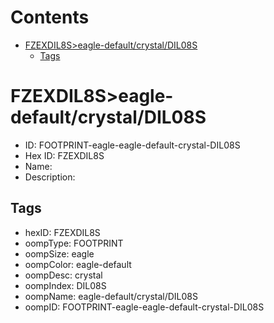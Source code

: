 



Contents
========

* [FZEXDIL8S>eagle-default/crystal/DIL08S](#fzexdil8seagle-defaultcrystaldil08s)
	* [Tags](#tags)

# FZEXDIL8S>eagle-default/crystal/DIL08S

- ID: FOOTPRINT-eagle-eagle-default-crystal-DIL08S
- Hex ID: FZEXDIL8S
- Name: 
- Description: 

## Tags

- hexID: FZEXDIL8S
- oompType: FOOTPRINT
- oompSize: eagle
- oompColor: eagle-default
- oompDesc: crystal
- oompIndex: DIL08S
- oompName: eagle-default/crystal/DIL08S
- oompID: FOOTPRINT-eagle-eagle-default-crystal-DIL08S
